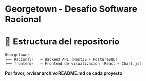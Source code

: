 # Georgetown - Desafio Software Racional


# 📁 Estructura del repositorio


```java
Georgetown/
├── Racional/   → Backend API (NestJS + PostgreSQL)
├── frontend/   → Frontend de visualización (React + Chart.js)
```

**Por favor, revisar archivo README.md de cada proyecto**
